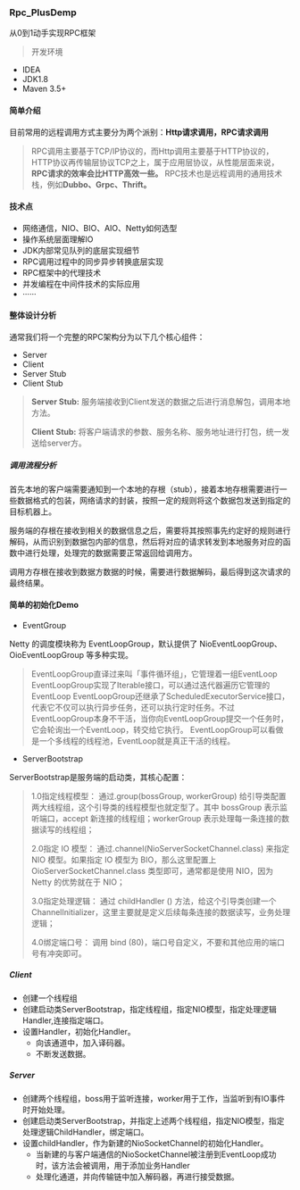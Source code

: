 ### Rpc_PlusDemp
从0到1动手实现RPC框架

> 开发环境
- IDEA
- JDK1.8
- Maven 3.5+
#### 简单介绍
目前常用的远程调用方式主要分为两个派别：**Http请求调用，RPC请求调用**
> RPC调用主要基于TCP/IP协议的，而Http调用主要基于HTTP协议的，HTTP协议再传输层协议TCP之上，属于应用层协议，从性能层面来说，**RPC请求的效率会比HTTP高效一些。**
> RPC技术也是远程调用的通用技术栈，例如**Dubbo、Grpc、Thrift。**
#### 技术点
- 网络通信，NIO、BIO、AIO、Netty如何选型
- 操作系统层面理解IO
- JDK内部常见队列的底层实现细节
- RPC调用过程中的同步异步转换底层实现
- RPC框架中的代理技术
- 并发编程在中间件技术的实际应用
- ······
#### 整体设计分析
通常我们将一个完整的RPC架构分为以下几个核心组件：
- Server
- Client
- Server Stub
- Client Stub
> **Server Stub:** 服务端接收到Client发送的数据之后进行消息解包，调用本地方法。
> 
> **Client Stub:** 将客户端请求的参数、服务名称、服务地址进行打包，统一发送给server方。
##### 调用流程分析
首先本地的客户端需要通知到一个本地的存根（stub），接着本地存根需要进行一些数据格式的包装，网络请求的封装，按照一定的规则将这个数据包发送到指定的目标机器上。

服务端的存根在接收到相关的数据信息之后，需要将其按照事先约定好的规则进行解码，从而识别到数据包内部的信息，然后将对应的请求转发到本地服务对应的函数中进行处理，处理完的数据需要正常返回给调用方。

调用方存根在接收到数据方数据的时候，需要进行数据解码，最后得到这次请求的最终结果。

#### 简单的初始化Demo
- EventGroup

Netty 的调度模块称为 EventLoopGroup，默认提供了 NioEventLoopGroup、OioEventLoopGroup 等多种实现。
> EventLoopGroup直译过来叫「事件循环组」，它管理着一组EventLoop
> EventLoopGroup实现了Iterable接口，可以通过迭代器遍历它管理的EventLoop
> EventLoopGroup还继承了ScheduledExecutorService接口，代表它不仅可以执行异步任务，还可以执行定时任务。不过EventLoopGroup本身不干活，当你向EventLoopGroup提交一个任务时，它会轮询出一个EventLoop，转交给它执行。
> EventLoopGroup可以看做是一个多线程的线程池，EventLoop就是真正干活的线程。
>
- ServerBootstrap

ServerBootstrap是服务端的启动类，其核心配置：
> 1.0指定线程模型： 通过.group(bossGroup, workerGroup) 给引导类配置两大线程组，这个引导类的线程模型也就定型了。其中 bossGroup 表示监听端口，accept 新连接的线程组；workerGroup 表示处理每一条连接的数据读写的线程组；
>
> 2.0指定 IO 模型： 通过.channel(NioServerSocketChannel.class) 来指定 NIO 模型。如果指定 IO 模型为 BIO，那么这里配置上 OioServerSocketChannel.class 类型即可，通常都是使用 NIO，因为 Netty 的优势就在于 NIO；
>
> 3.0指定处理逻辑： 通过 childHandler () 方法，给这个引导类创建一个 ChannelInitializer，这里主要就是定义后续每条连接的数据读写，业务处理逻辑；
>
> 4.0绑定端口号： 调用 bind (80)，端口号自定义，不要和其他应用的端口号有冲突即可。
>

##### Client
- 创建一个线程组
- 创建启动类ServerBootstrap，指定线程组，指定NIO模型，指定处理逻辑Handler,连接指定端口。
- 设置Handler，初始化Handler。
  - 向该通道中，加入译码器。
  - 不断发送数据。

##### Server
- 创建两个线程组，boss用于监听连接，worker用于工作，当监听到有IO事件时开始处理。
- 创建启动类ServerBootstrap，并指定上述两个线程组，指定NIO模型，指定处理逻辑ChildHandler，绑定端口。
- 设置childHandler，作为新建的NioSocketChannel的初始化Handler。
  - 当新建的与客户端通信的NioSocketChannel被注册到EventLoop成功时，该方法会被调用，用于添加业务Handler
  - 处理化通道，并向传输链中加入解码器，再进行接受数据。








